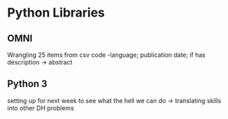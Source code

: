 # Python Libraries

## OMNI

Wrangling 25 items from csv code
-language; publication date; if has description -> abstract

## Python 3

setting up for next week to see what the hell we can do -> translating skills into other DH problems

